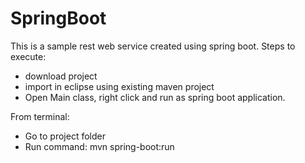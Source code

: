# SpringBoot
This is a sample rest web service created using spring boot.
Steps to execute:
- download project
- import in eclipse using existing maven project
- Open Main class, right click and run as spring boot application.

From terminal:
- Go to project folder
- Run command: mvn spring-boot:run
